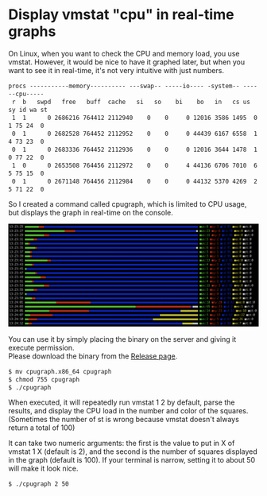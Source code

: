 # Display vmstat "cpu" in real-time graphs

On Linux, when you want to check the CPU and memory load, you use vmstat. However, it would be nice to have it graphed later, but when you want to see it in real-time, it's not very intuitive with just numbers.

```
procs -----------memory---------- ---swap-- -----io---- -system-- ------cpu-----
 r  b   swpd   free   buff  cache   si   so    bi    bo   in   cs us sy id wa st
 1  1      0 2686216 764412 2112940    0    0     0 12016 3586 1495  0  1 75 24  0
 0  1      0 2682528 764452 2112952    0    0     0 44439 6167 6558  1  4 73 23  0
 0  1      0 2683336 764452 2112936    0    0     0 12016 3644 1478  1  0 77 22  0
 1  0      0 2653508 764456 2112972    0    0     4 44136 6706 7010  6  5 75 15  0
 0  1      0 2671148 764456 2112984    0    0     0 44132 5370 4269  2  5 71 22  0
 ```
So I created a command called cpugraph, which is limited to CPU usage, but displays the graph in real-time on the console.

<div align="center">
  <img src="static/cpugraph.png">
</div>

You can use it by simply placing the binary on the server and giving it execute permission.  
Please download the binary from the [Release page](https://github.com/knziiy/cpugraph/releases).

```shell
$ mv cpugraph.x86_64 cpugraph
$ chmod 755 cpugraph
$ ./cpugraph
```

When executed, it will repeatedly run vmstat 1 2 by default, parse the results, and display the CPU load in the number and color of the squares. (Sometimes the number of st is wrong because vmstat doesn't always return a total of 100)

It can take two numeric arguments: the first is the value to put in X of vmstat 1 X (default is 2), and the second is the number of squares displayed in the graph (default is 100).
If your terminal is narrow, setting it to about 50 will make it look nice.

```shell
$ ./cpugraph 2 50
```